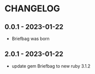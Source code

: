 # CHANGELOG

## 0.0.1 - 2023-01-22

* Briefbag was born

## 2.0.1 - 2023-01-22

* update gem Briefbag to new ruby 3.1.2 
